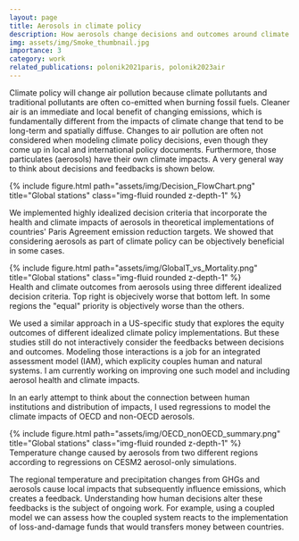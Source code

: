 ```yaml
---
layout: page
title: Aerosols in climate policy
description: How aerosols change decisions and outcomes around climate policy
img: assets/img/Smoke_thumbnail.jpg
importance: 3
category: work
related_publications: polonik2021paris, polonik2023air
---
```


Climate policy will change air pollution because climate pollutants and traditional pollutants are often co-emitted when burning fossil fuels. Cleaner air is an immediate and local benefit of changing emissions, which is fundamentally different from the impacts of climate change that tend to be long-term and spatially diffuse. Changes to air pollution are often not considered when modeling climate policy decisions, even though they come up in local and international policy documents. Furthermore, those particulates (aerosols) have their own climate impacts. A very general way to think about decisions and feedbacks is shown below.

<div class="row justify-content-sm-center">
    <div class="col-sm-10 mt-3 mt-md-0">
        {% include figure.html path="assets/img/Decision_FlowChart.png" title="Global stations" class="img-fluid rounded z-depth-1" %}
    </div>
</div>

We implemented highly idealized decision criteria that incorporate the health and climate impacts of aerosols in theoretical implementations of countries' Paris Agreement emission reduction targets. We showed that considering aerosols as part of climate policy can be objectively beneficial in some cases. 

<div class="row justify-content-sm-center">
    <div class="col-sm-8 mt-3 mt-md-0">
        {% include figure.html path="assets/img/GlobalT_vs_Mortality.png" title="Global stations" class="img-fluid rounded z-depth-1" %}
    </div>
</div>
<div class="caption">
    Health and climate outcomes from aerosols using three different idealized decision criteria. Top right is objecively worse that bottom left. In some regions the "equal" priority is objectively worse than the others.
</div>

We used a similar approach in a US-specific study that explores the equity outcomes of different idealized climate policy implementations. But these studies still do not interactively consider the feedbacks between decisions and outcomes. Modeling those interactions is a job for an integrated assessment model (IAM), which explicity couples human and natural systems. I am currently working on improving one such model and including aerosol health and climate impacts.

In an early attempt to think about the connection between human institutions and distribution of impacts, I used regressions to model the climate impacts of OECD and non-OECD aerosols. 

<div class="row justify-content-sm-center">
    <div class="col-sm-8 mt-3 mt-md-0">
        {% include figure.html path="assets/img/OECD_nonOECD_summary.png" title="Global stations" class="img-fluid rounded z-depth-1" %}
    </div>
</div>
<div class="caption">
    Temperature change caused by aerosols from two different regions according to regressions on CESM2 aerosol-only simulations. 
</div>

The regional temperature and precipitation changes from GHGs and aerosols cause local impacts that subsequently influence emissions, which creates a feedback. Understanding how human decisions alter these feedbacks is the subject of ongoing work. For example, using a coupled model we can assess how the coupled system reacts to the implementation of loss-and-damage funds that would transfers money between countries. 

